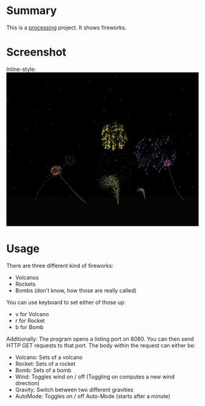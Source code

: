 # Summary

This is a [processing](https://processing.org/) project. It shows fireworks.
 
# Screenshot
Inline-style: 
![Firework](https://github.com/Frank-H-H/firework_playground/raw/master/screenshot.png "Firework")

# Usage
There are three different kind of fireworks:
 - Volcanos
 - Rockets
 - Bombs (don't know, how those are really called)

You can use keyboard to set either of those up:
 - v for Volcano
 - r for Rocket
 - b for Bomb

Additionally: The program opens a listing port on 8080. You can then send HTTP GET requests to that port. The body within the request can either be:
 - Volcano: Sets of a volcano
 - Rocket: Sets of a rocket
 - Bomb: Sets of a bomb
 - Wind: Toggles wind on / off (Toggling on computes a new wind direction)
 - Gravity: Switch between two different gravities
 - AutoMode: Toggles on / off Auto-Mode (starts after a minute)
